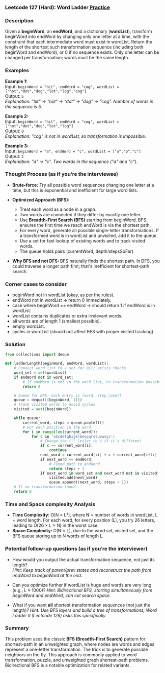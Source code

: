 ### Leetcode 127 (Hard): Word Ladder [Practice](https://leetcode.com/problems/word-ladder)

### Description  
Given a **beginWord**, an **endWord**, and a dictionary (**wordList**), transform beginWord into endWord by changing only one letter at a time, with the constraint that each intermediate word must exist in wordList. Return the length of the shortest such transformation sequence (including both beginWord and endWord), or 0 if no sequence exists. Only one letter can be changed per transformation; words must be the same length.

### Examples  

**Example 1:**  
Input: `beginWord = "hit", endWord = "cog", wordList = ["hot","dot","dog","lot","log","cog"]`  
Output: `5`  
*Explanation: "hit" → "hot" → "dot" → "dog" → "cog". Number of words in the sequence is 5.*

**Example 2:**  
Input: `beginWord = "hit", endWord = "cog", wordList = ["hot","dot","dog","lot","log"]`  
Output: `0`  
*Explanation: "cog" is not in wordList, so transformation is impossible.*

**Example 3:**  
Input: `beginWord = "a", endWord = "c", wordList = ["a","b","c"]`  
Output: `2`  
*Explanation: "a" → "c". Two words in the sequence ("a" and "c").*

### Thought Process (as if you’re the interviewee)  

- **Brute-force:** Try all possible word sequences changing one letter at a time, but this is exponential and inefficient for large word lists.
- **Optimized Approach (BFS):**
  - Treat each word as a node in a graph.
  - Two words are connected if they differ by exactly one letter.
  - Use **Breadth-First Search (BFS)** starting from beginWord. BFS ensures the first time we reach endWord is via the shortest path.
  - For every word, generate all possible single-letter transformations. If a transformed word is in wordList and unvisited, add it to the queue.
  - Use a set for fast lookup of existing words and to track visited words.
  - The queue holds pairs (currentWord, depth/stepsSoFar).

- **Why BFS and not DFS:** BFS naturally finds the shortest path. In DFS, you could traverse a longer path first; that's inefficient for shortest-path search.

### Corner cases to consider  
- beginWord not in wordList (okay, as per the rules).
- endWord not in wordList → return 0 immediately.
- case where beginWord == endWord → should return 1 if endWord is in wordList.
- wordList contains duplicates or extra irrelevant words.
- all words are of length 1 (smallest possible).
- empty wordList.
- cycles in wordList (should not affect BFS with proper visited tracking).

### Solution

```python
from collections import deque

def ladderLength(beginWord, endWord, wordList):
    # Convert word list to a set for O(1) exists checks
    word_set = set(wordList)
    if endWord not in word_set:
        # If endWord is not in the word list, no transformation possible
        return 0

    # Queue for BFS: each entry is (word, step_count)
    queue = deque([(beginWord, 1)])
    # Track visited words to avoid cycles
    visited = set([beginWord])

    while queue:
        current_word, steps = queue.popleft()
        # For each position in the word
        for i in range(len(current_word)):
            for c in 'abcdefghijklmnopqrstuvwxyz':
                # Change the iᵗʰ letter to c if it's different
                if c == current_word[i]:
                    continue
                next_word = current_word[:i] + c + current_word[i+1:]
                if next_word == endWord:
                    # Found path to endWord
                    return steps + 1
                if next_word in word_set and next_word not in visited:
                    visited.add(next_word)
                    queue.append((next_word, steps + 1))
    # If no transformation found
    return 0
```

### Time and Space complexity Analysis  

- **Time Complexity:** O(N × L²), where N = number of words in wordList, L = word length. For each word, for every position (L), you try 26 letters, leading to O(26 × L × N) in the worst case.
- **Space Complexity:** O(N × L), due to the word set, visited set, and the BFS queue storing up to N words of length L.

### Potential follow-up questions (as if you’re the interviewer)  

- How would you output the actual transformation sequence, not just its length?  
  *Hint: Keep track of parent/prev states and reconstruct the path from endWord to beginWord at the end.*

- Can you optimize further if wordList is huge and words are very long (e.g., L ≈ 1000)?
  *Hint: Bidirectional BFS, starting simultaneously from beginWord and endWord, can cut search space.*

- What if you want **all** shortest transformation sequences (not just the length)?
  *Hint: Use BFS layers and build a tree of transformations; Word Ladder II (Leetcode 126) asks this specifically.*

### Summary
This problem uses the classic **BFS (Breadth-First Search)** pattern for shortest-path in an unweighted graph, where nodes are words and edges represent a one-letter transformation. The trick is to generate possible neighbors on the fly. This approach is commonly applied to word transformation, puzzle, and unweighted graph shortest-path problems. Bidirectional BFS is a notable optimization for related variants.